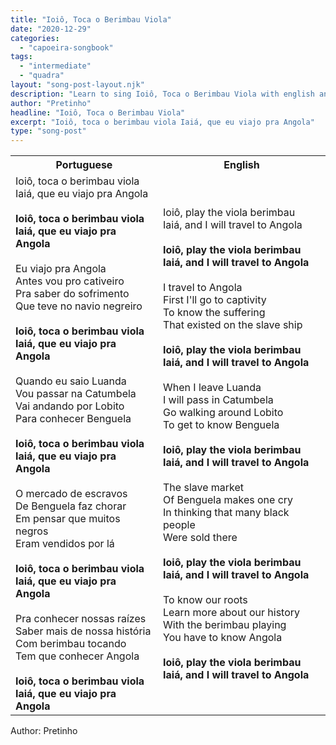 ```yaml
---
title: "Ioiô, Toca o Berimbau Viola"
date: "2020-12-29"
categories: 
  - "capoeira-songbook"
tags: 
  - "intermediate"
  - "quadra"
layout: "song-post-layout.njk"
description: "Learn to sing Ioiô, Toca o Berimbau Viola with english and portuguese translations along with a video to help you learn."
author: "Pretinho"
headline: "Ioiô, Toca o Berimbau Viola"
excerpt: "Ioiô, toca o berimbau viola Iaiá, que eu viajo pra Angola"
type: "song-post"
---
```


<table class="capoeira-table">
    <tr class="header-row">
        <th>Portuguese</th>
        <th>English</th>
    </tr>
    <tr>
        <td>
            Ioiô, toca o berimbau viola<br>
            Iaiá, que eu viajo pra Angola<br><br>
            <strong>Ioiô, toca o berimbau viola</strong><br>
            <strong>Iaiá, que eu viajo pra Angola</strong><br><br>
            Eu viajo pra Angola<br>
            Antes vou pro cativeiro<br>
            Pra saber do sofrimento<br>
            Que teve no navio negreiro<br><br>
            <strong>Ioiô, toca o berimbau viola</strong><br>
            <strong>Iaiá, que eu viajo pra Angola</strong><br><br>
            Quando eu saio Luanda<br>
            Vou passar na Catumbela<br>
            Vai andando por Lobito<br>
            Para conhecer Benguela<br><br>
            <strong>Ioiô, toca o berimbau viola</strong><br>
            <strong>Iaiá, que eu viajo pra Angola</strong><br><br>
            O mercado de escravos<br>
            De Benguela faz chorar<br>
            Em pensar que muitos negros<br>
            Eram vendidos por lá<br><br>
            <strong>Ioiô, toca o berimbau viola</strong><br>
            <strong>Iaiá, que eu viajo pra Angola</strong><br><br>
            Pra conhecer nossas raízes<br>
            Saber mais de nossa história<br>
            Com berimbau tocando<br>
            Tem que conhecer Angola<br><br>
            <strong>Ioiô, toca o berimbau viola</strong><br>
            <strong>Iaiá, que eu viajo pra Angola</strong>
        </td>
        <td>
            Ioiô, play the viola berimbau<br>
            Iaiá, and I will travel to Angola<br><br>
            <strong>Ioiô, play the viola berimbau</strong><br>
            <strong>Iaiá, and I will travel to Angola</strong><br><br>
            I travel to Angola<br>
            First I'll go to captivity<br>
            To know the suffering<br>
            That existed on the slave ship<br><br>
            <strong>Ioiô, play the viola berimbau</strong><br>
            <strong>Iaiá, and I will travel to Angola</strong><br><br>
            When I leave Luanda<br>
            I will pass in Catumbela<br>
            Go walking around Lobito<br>
            To get to know Benguela<br><br>
            <strong>Ioiô, play the viola berimbau</strong><br>
            <strong>Iaiá, and I will travel to Angola</strong><br><br>
            The slave market<br>
            Of Benguela makes one cry<br>
            In thinking that many black people<br>
            Were sold there<br><br>
            <strong>Ioiô, play the viola berimbau</strong><br>
            <strong>Iaiá, and I will travel to Angola</strong><br><br>
            To know our roots<br>
            Learn more about our history<br>
            With the berimbau playing<br>
            You have to know Angola<br><br>
            <strong>Ioiô, play the viola berimbau</strong><br>
            <strong>Iaiá, and I will travel to Angola</strong>
        </td>
    </tr>
</table>

<figcaption>

Author: Pretinho

</figcaption>